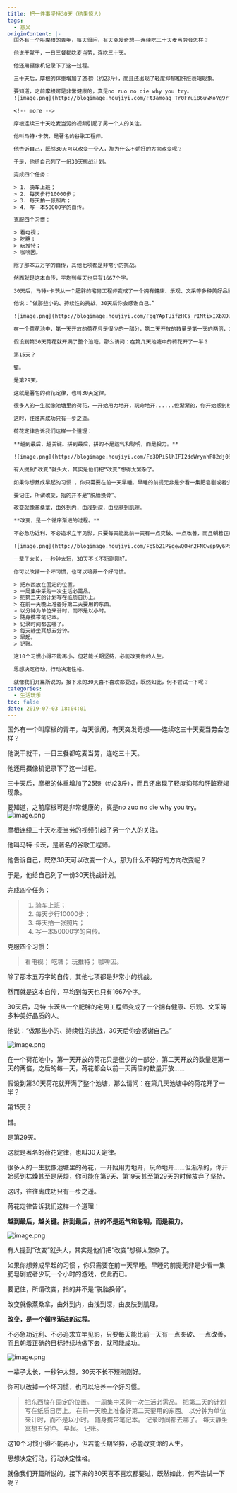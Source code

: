 ```yaml
---
title: 把一件事坚持30天（结果惊人）
tags:
  - 意义
originContent: |-
  国外有一个叫摩根的青年，每天很闲，有天突发奇想——连续吃三十天麦当劳会怎样？

  他说干就干，一日三餐都吃麦当劳，连吃三十天。

  他还用摄像机记录下了这一过程。

  三十天后，摩根的体重增加了25磅（约23斤），而且还出现了轻度抑郁和肝脏衰竭现象。

  要知道，之前摩根可是非常健康的，真是no zuo no die why you try。
  ![image.png](http://blogimage.houjiyi.com/Ft3amoag_Tr0FYui86uwKoVg9rTU)

  <!-- more -->

  摩根连续三十天吃麦当劳的视频引起了另一个人的关注。

  他叫马特·卡茨，是著名的谷歌工程师。

  他告诉自己，既然30天可以改变一个人，那为什么不朝好的方向改变呢？

  于是，他给自己列了一份30天挑战计划。

  完成四个任务：

  > 1. 骑车上班；
  > 2. 每天步行10000步；
  > 3. 每天拍一张照片；
  > 4. 写一本50000字的自传。

  克服四个习惯：

  > 看电视；
  > 吃糖；
  > 玩推特；
  > 咖啡因。

  除了那本五万字的自传，其他七项都是非常小的挑战。

  然而就是这本自传，平均到每天也只有1667个字。

  30天后，马特·卡茨从一个肥胖的宅男工程师变成了一个拥有健康、乐观、文采等多种美好品质的人。

  他说：“做那些小的、持续性的挑战，30天后你会感谢自己。”

  ![image.png](http://blogimage.houjiyi.com/FgqYApTUifzHCs_rIMtixIXbXDUT)

  在一个荷花池中，第一天开放的荷花只是很少的一部分，第二天开放的数量是第一天的两倍，之后的每一天，荷花都会以前一天两倍的数量开放……

  假设到第30天荷花就开满了整个池塘，那么请问：在第几天池塘中的荷花开了一半？

  第15天？

  错。

  是第29天。

  这就是著名的荷花定律，也叫30天定律。

  很多人的一生就像池塘里的荷花，一开始用力地开，玩命地开......但渐渐的，你开始感到枯燥甚至是厌烦，你可能在第9天、第19天甚至第29天的时候放弃了坚持。

  这时，往往离成功只有一步之遥。

  荷花定律告诉我们这样一个道理：

  **越到最后，越关键。拼到最后，拼的不是运气和聪明，而是毅力。**

  ![image.png](http://blogimage.houjiyi.com/Fo3DPi5lhIFI2ddWrynhP82dj0SO)

  有人提到“改变”就头大，其实是他们把“改变”想得太繁杂了。

  如果你想养成早起的习惯 ，你只需要在前一天早睡。早睡的前提无非是少看一集肥皂剧或者少玩一个小时的游戏，仅此而已。

  要记住，所谓改变，指的并不是“脱胎换骨”。

  改变就像蒸桑拿，由外到内，由浅到深，由皮肤到肌理。

  **改变，是一个循序渐进的过程。**

  不必急功近利、不必追求立竿见影，只要每天能比前一天有一点突破、一点改善，而且朝着正确的目标持续地做下去，就可能成功。

  ![image.png](http://blogimage.houjiyi.com/FgSb21PEgewQOHn2FNCwsp9y6Pof)

  一辈子太长，一秒钟太短，30天不长不短刚刚好。

  你可以改掉一个坏习惯，也可以培养一个好习惯。

  > 把东西放在固定的位置。
  > 一周集中采购一次生活必需品。
  > 把第二天的计划写在纸质日历上。
  > 在前一天晚上准备好第二天要用的东西。
  > 以分钟为单位来计时，而不是以小时。
  > 随身携带笔记本。
  > 记录时间都去哪了。
  > 每天静坐冥想五分钟。
  > 早起。
  > 记账。

  这10个习惯小得不能再小，但若能长期坚持，必能改变你的人生。

  思想决定行动，行动决定性格。

  就像我们开篇所说的，接下来的30天喜不喜欢都要过，既然如此，何不尝试一下呢？
categories:
  - 生活玩乐
toc: false
date: 2019-07-03 18:04:01
---
```


国外有一个叫摩根的青年，每天很闲，有天突发奇想——连续吃三十天麦当劳会怎样？

他说干就干，一日三餐都吃麦当劳，连吃三十天。

他还用摄像机记录下了这一过程。

三十天后，摩根的体重增加了25磅（约23斤），而且还出现了轻度抑郁和肝脏衰竭现象。

要知道，之前摩根可是非常健康的，真是no zuo no die why you try。
![image.png](http://blogimage.houjiyi.com/Ft3amoag_Tr0FYui86uwKoVg9rTU)

<!-- more -->

摩根连续三十天吃麦当劳的视频引起了另一个人的关注。

他叫马特·卡茨，是著名的谷歌工程师。

他告诉自己，既然30天可以改变一个人，那为什么不朝好的方向改变呢？

于是，他给自己列了一份30天挑战计划。

完成四个任务：

> 1. 骑车上班；
> 2. 每天步行10000步；
> 3. 每天拍一张照片；
> 4. 写一本50000字的自传。

克服四个习惯：

> 看电视；
> 吃糖；
> 玩推特；
> 咖啡因。

除了那本五万字的自传，其他七项都是非常小的挑战。

然而就是这本自传，平均到每天也只有1667个字。

30天后，马特·卡茨从一个肥胖的宅男工程师变成了一个拥有健康、乐观、文采等多种美好品质的人。

他说：“做那些小的、持续性的挑战，30天后你会感谢自己。”

![image.png](http://blogimage.houjiyi.com/FgqYApTUifzHCs_rIMtixIXbXDUT)

在一个荷花池中，第一天开放的荷花只是很少的一部分，第二天开放的数量是第一天的两倍，之后的每一天，荷花都会以前一天两倍的数量开放……

假设到第30天荷花就开满了整个池塘，那么请问：在第几天池塘中的荷花开了一半？

第15天？

错。

是第29天。

这就是著名的荷花定律，也叫30天定律。

很多人的一生就像池塘里的荷花，一开始用力地开，玩命地开......但渐渐的，你开始感到枯燥甚至是厌烦，你可能在第9天、第19天甚至第29天的时候放弃了坚持。

这时，往往离成功只有一步之遥。

荷花定律告诉我们这样一个道理：

**越到最后，越关键。拼到最后，拼的不是运气和聪明，而是毅力。**

![image.png](http://blogimage.houjiyi.com/Fo3DPi5lhIFI2ddWrynhP82dj0SO)

有人提到“改变”就头大，其实是他们把“改变”想得太繁杂了。

如果你想养成早起的习惯 ，你只需要在前一天早睡。早睡的前提无非是少看一集肥皂剧或者少玩一个小时的游戏，仅此而已。

要记住，所谓改变，指的并不是“脱胎换骨”。

改变就像蒸桑拿，由外到内，由浅到深，由皮肤到肌理。

**改变，是一个循序渐进的过程。**

不必急功近利、不必追求立竿见影，只要每天能比前一天有一点突破、一点改善，而且朝着正确的目标持续地做下去，就可能成功。

![image.png](http://blogimage.houjiyi.com/FgSb21PEgewQOHn2FNCwsp9y6Pof)

一辈子太长，一秒钟太短，30天不长不短刚刚好。

你可以改掉一个坏习惯，也可以培养一个好习惯。

> 把东西放在固定的位置。
> 一周集中采购一次生活必需品。
> 把第二天的计划写在纸质日历上。
> 在前一天晚上准备好第二天要用的东西。
> 以分钟为单位来计时，而不是以小时。
> 随身携带笔记本。
> 记录时间都去哪了。
> 每天静坐冥想五分钟。
> 早起。
> 记账。

这10个习惯小得不能再小，但若能长期坚持，必能改变你的人生。

思想决定行动，行动决定性格。

就像我们开篇所说的，接下来的30天喜不喜欢都要过，既然如此，何不尝试一下呢？